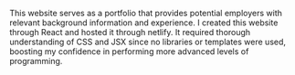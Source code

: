 This website serves as a portfolio that provides potential employers with relevant background information and experience. I created this website through React and hosted it through netlify. It required thorough understanding of CSS and JSX since no libraries or templates were used, boosting my confidence in performing more advanced levels of programming. 
